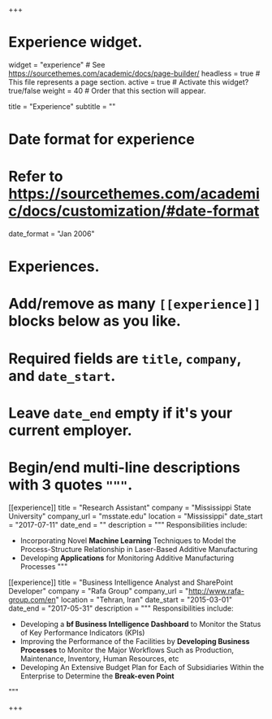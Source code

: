 +++
# Experience widget.
widget = "experience"  # See https://sourcethemes.com/academic/docs/page-builder/
headless = true  # This file represents a page section.
active = true  # Activate this widget? true/false
weight = 40  # Order that this section will appear.

title = "Experience"
subtitle = ""

# Date format for experience
#   Refer to https://sourcethemes.com/academic/docs/customization/#date-format
date_format = "Jan 2006"

# Experiences.
#   Add/remove as many `[[experience]]` blocks below as you like.
#   Required fields are `title`, `company`, and `date_start`.
#   Leave `date_end` empty if it's your current employer.
#   Begin/end multi-line descriptions with 3 quotes `"""`.
[[experience]]
  title = "Research Assistant"
  company = "Mississippi State University"
  company_url = "msstate.edu"
  location = "Mississippi"
  date_start = "2017-07-11"
  date_end = ""
  description = """
  Responsibilities include:
  
  * Incorporating Novel **Machine Learning** Techniques to Model the Process-Structure Relationship in Laser-Based Additive Manufacturing
  * Developing **Applications** for Monitoring Additive Manufacturing Processes
  """

[[experience]]
  title = "Business Intelligence Analyst and SharePoint Developer"
  company = "Rafa Group"
  company_url = "http://www.rafa-group.com/en"
  location = "Tehran, Iran"
  date_start = "2015-03-01"
  date_end = "2017-05-31"
  description = """
  Responsibilities include:
  
  * Developing a **bf Business Intelligence Dashboard** to Monitor the Status of Key Performance Indicators (KPIs)
  * Improving the Performance of the Facilities by **Developing Business Processes** to Monitor the Major Workflows Such as Production, Maintenance, Inventory, Human Resources, etc
  * Developing An Extensive Budget Plan for Each of Subsidiaries Within the Enterprise to Determine the **Break-even Point**
  
  """

+++

